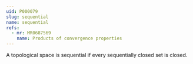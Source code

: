 ```yaml
---
uid: P000079
slug: sequential
name: sequential
refs:
  - mr: MR0687569
    name: Products of convergence properties
---
```

A topological space is sequential if every sequentially closed set is closed.
